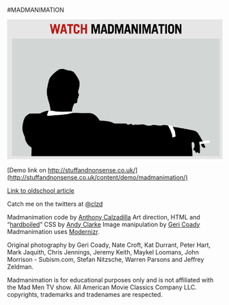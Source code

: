 #MADMANIMATION

![MadManimation](screenshot.png)

[Demo link on http://stuffandnonsense.co.uk/](http://stuffandnonsense.co.uk/content/demo/madmanimation/)

[Link to oldschool article](http://www.anthonycalzadilla.com/2011/04/behind-the-scenes-of-mad-manimation/)

Catch me on the twitters at [@clzd](https://twitter.com/clzd)

Madmanimation code by [Anthony Calzadilla](http://hardboiledwebdesign.com/)
Art direction, HTML and “[hardboiled](http://hardboiledwebdesign.com/)” CSS by [Andy Clarke](http://stuffandnonsense.co.uk/)
Image manipulation by [Geri Coady](http://hellogeri.com/)
Madmanimation uses [Modernizr](http://modernizr.com/).

Original photography by Geri Coady, Nate Croft, Kat Durrant, Peter Hart, Mark Jaquith, Chris Jennings, Jeremy Keith, Maykel Loomans, John Morrison - Subism.com, Stefan Nitzsche, Warren Parsons and Jeffrey Zeldman.

Madmanimation is for educational purposes only and is not affiliated with the Mad Men TV show. 
All American Movie Classics Company LLC. copyrights, trademarks and tradenames are respected.